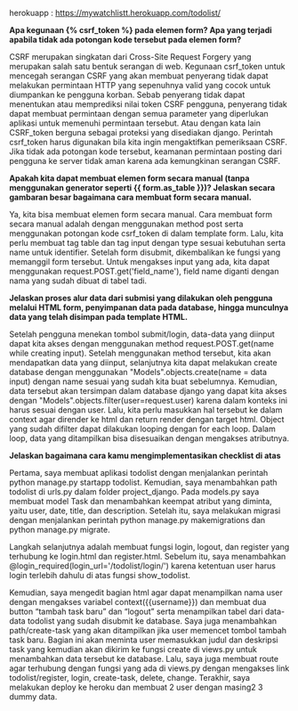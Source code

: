 herokuapp : https://mywatchlistt.herokuapp.com/todolist/

**Apa kegunaan {% csrf_token %} pada elemen form? Apa yang terjadi apabila tidak ada potongan kode tersebut pada elemen form?**
  
CSRF merupakan singkatan dari Cross-Site Request Forgery yang merupakan salah satu bentuk serangan di web.  Kegunaan csrf_token untuk mencegah serangan CSRF yang akan membuat penyerang tidak dapat melakukan permintaan HTTP yang sepenuhnya valid yang cocok untuk diumpankan ke pengguna korban. Sebab penyerang tidak dapat menentukan atau memprediksi nilai token CSRF pengguna, penyerang tidak dapat membuat permintaan dengan semua parameter yang diperlukan aplikasi untuk memenuhi permintaan tersebut. Atau dengan kata lain CSRF_token berguna sebagai proteksi yang disediakan django. Perintah csrf_token harus digunakan bila kita ingin mengaktifkan pemeriksaan CSRF. Jika tidak ada potongan kode tersebut, keamanan permintaan posting dari pengguna ke server tidak aman karena ada kemungkinan serangan CSRF.

**Apakah kita dapat membuat elemen form secara manual (tanpa menggunakan generator seperti {{ form.as_table }})? Jelaskan secara gambaran besar bagaimana cara membuat form secara manual.**

Ya, kita bisa membuat elemen form secara manual. Cara membuat form secara manual adalah dengan menggunakan method post serta menggunakan potongan kode csrf_token di dalam template form. Lalu, kita perlu membuat tag table dan tag input dengan type sesuai kebutuhan serta name untuk identifier. Setelah form disubmit, dikembalikan ke fungsi yang memanggil form tersebut. Untuk mengakses input yang ada, kita dapat menggunakan request.POST.get('field_name'), field name diganti dengan nama yang sudah dibuat di tabel tadi.

**Jelaskan proses alur data dari submisi yang dilakukan oleh pengguna melalui HTML form, penyimpanan data pada database, hingga munculnya data yang telah disimpan pada template HTML.**

Setelah pengguna menekan tombol submit/login, data-data yang diinput dapat kita akses dengan menggunakan method request.POST.get(name while creating input). Setelah menggunakan method tersebut, kita akan mendapatkan data yang diinput, selanjutnya kita dapat melakukan create database dengan menggunakan "Models".objects.create(name = data input) dengan name sesuai yang sudah kita buat sebelumnya. Kemudian, data tersebut akan tersimpan dalam database django yang dapat kita akses dengan "Models".objects.filter(user=request.user) karena dalam konteks ini harus sesuai dengan user. Lalu, kita perlu masukkan hal tersebut ke dalam context agar dirender ke html dan return render dengan target html. Object yang sudah difilter dapat dilakukan looping dengan for each loop.  Dalam loop, data yang ditampilkan bisa disesuaikan dengan mengakses atributnya.

**Jelaskan bagaimana cara kamu mengimplementasikan checklist di atas**

Pertama, saya membuat aplikasi  todolist dengan menjalankan perintah python manage.py startapp todolist. Kemudian, saya menambahkan path todolist di urls.py dalam folder project_django. Pada models.py saya membuat model Task dan menambahkan keempat atribut yang diminta, yaitu user, date, title, dan description. Setelah itu, saya melakukan migrasi dengan menjalankan perintah python manage.py makemigrations dan python manage.py migrate.

Langkah selanjutnya adalah membuat fungsi login, logout, dan register yang terhubung ke login.html dan register.html. Sebelum itu, saya menambahkan @login_required(login_url='/todolist/login/') karena ketentuan user harus login terlebih dahulu di atas fungsi show_todolist. 

Kemudian, saya mengedit bagian html agar dapat menampilkan nama user dengan mengakses variabel context({{username}}) dan membuat dua button “tambah task baru” dan “logout” serta menampilkan tabel dari data-data todolist yang sudah disubmit ke database. Saya juga menambahkan path/create-task yang akan ditampilkan jika user memencet tombol tambah task baru. Bagian ini akan meminta user memasukkan judul dan deskripsi task yang kemudian akan dikirim ke fungsi create di views.py untuk menambahkan data tersebut ke database. Lalu, saya juga membuat route agar terhubung dengan fungsi yang ada di views.py dengan mengakses link todolist/register, login, create-task, delete, change. Terakhir, saya melakukan deploy ke heroku dan membuat 2 user dengan masing2 3 dummy data.
